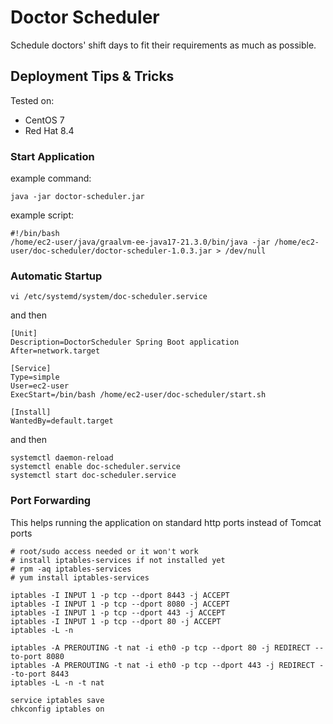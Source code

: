 # Doctor Scheduler
Schedule doctors' shift days to fit their requirements as much as possible.

## Deployment Tips & Tricks
Tested on:
* CentOS 7
* Red Hat 8.4

### Start Application
example command:

    java -jar doctor-scheduler.jar

example script:

    #!/bin/bash
    /home/ec2-user/java/graalvm-ee-java17-21.3.0/bin/java -jar /home/ec2-user/doc-scheduler/doctor-scheduler-1.0.3.jar > /dev/null

### Automatic Startup

    vi /etc/systemd/system/doc-scheduler.service

and then

    [Unit]
    Description=DoctorScheduler Spring Boot application
    After=network.target
    
    [Service]
    Type=simple
    User=ec2-user
    ExecStart=/bin/bash /home/ec2-user/doc-scheduler/start.sh
    
    [Install]
    WantedBy=default.target

and then

    systemctl daemon-reload
    systemctl enable doc-scheduler.service
    systemctl start doc-scheduler.service

### Port Forwarding

This helps running the application on standard http ports instead of Tomcat ports

    # root/sudo access needed or it won't work
    # install iptables-services if not installed yet
    # rpm -aq iptables-services
    # yum install iptables-services
    
    iptables -I INPUT 1 -p tcp --dport 8443 -j ACCEPT
    iptables -I INPUT 1 -p tcp --dport 8080 -j ACCEPT
    iptables -I INPUT 1 -p tcp --dport 443 -j ACCEPT
    iptables -I INPUT 1 -p tcp --dport 80 -j ACCEPT
    iptables -L -n
    
    iptables -A PREROUTING -t nat -i eth0 -p tcp --dport 80 -j REDIRECT --to-port 8080
    iptables -A PREROUTING -t nat -i eth0 -p tcp --dport 443 -j REDIRECT --to-port 8443
    iptables -L -n -t nat
    
    service iptables save
    chkconfig iptables on
